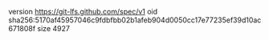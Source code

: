version https://git-lfs.github.com/spec/v1
oid sha256:5170af45957046c9fdbfbb02b1afeb904d0050cc17e77235ef39d10ac671808f
size 4927

